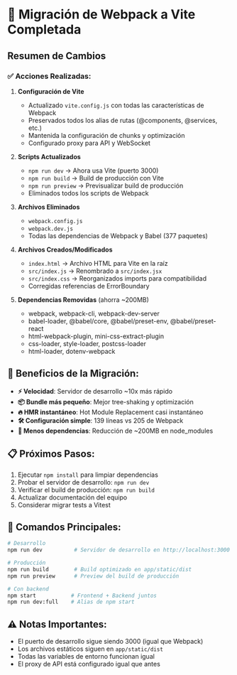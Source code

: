 # 🚀 Migración de Webpack a Vite Completada

## Resumen de Cambios

### ✅ Acciones Realizadas:

1. **Configuración de Vite**
   - Actualizado `vite.config.js` con todas las características de Webpack
   - Preservados todos los alias de rutas (@components, @services, etc.)
   - Mantenida la configuración de chunks y optimización
   - Configurado proxy para API y WebSocket

2. **Scripts Actualizados**
   - `npm run dev` → Ahora usa Vite (puerto 3000)
   - `npm run build` → Build de producción con Vite
   - `npm run preview` → Previsualizar build de producción
   - Eliminados todos los scripts de Webpack

3. **Archivos Eliminados**
   - `webpack.config.js`
   - `webpack.dev.js`
   - Todas las dependencias de Webpack y Babel (377 paquetes)

4. **Archivos Creados/Modificados**
   - `index.html` → Archivo HTML para Vite en la raíz
   - `src/index.js` → Renombrado a `src/index.jsx`
   - `src/index.css` → Reorganizados imports para compatibilidad
   - Corregidas referencias de ErrorBoundary

5. **Dependencias Removidas** (ahorra ~200MB)
   - webpack, webpack-cli, webpack-dev-server
   - babel-loader, @babel/core, @babel/preset-env, @babel/preset-react
   - html-webpack-plugin, mini-css-extract-plugin
   - css-loader, style-loader, postcss-loader
   - html-loader, dotenv-webpack

## 🎯 Beneficios de la Migración:

- **⚡ Velocidad**: Servidor de desarrollo ~10x más rápido
- **📦 Bundle más pequeño**: Mejor tree-shaking y optimización
- **🔥 HMR instantáneo**: Hot Module Replacement casi instantáneo
- **🛠️ Configuración simple**: 139 líneas vs 205 de Webpack
- **💾 Menos dependencias**: Reducción de ~200MB en node_modules

## 📋 Próximos Pasos:

1. Ejecutar `npm install` para limpiar dependencias
2. Probar el servidor de desarrollo: `npm run dev`
3. Verificar el build de producción: `npm run build`
4. Actualizar documentación del equipo
5. Considerar migrar tests a Vitest

## 🔧 Comandos Principales:

```bash
# Desarrollo
npm run dev          # Servidor de desarrollo en http://localhost:3000

# Producción
npm run build        # Build optimizado en app/static/dist
npm run preview      # Preview del build de producción

# Con backend
npm start           # Frontend + Backend juntos
npm run dev:full    # Alias de npm start
```

## ⚠️ Notas Importantes:

- El puerto de desarrollo sigue siendo 3000 (igual que Webpack)
- Los archivos estáticos siguen en `app/static/dist`
- Todas las variables de entorno funcionan igual
- El proxy de API está configurado igual que antes